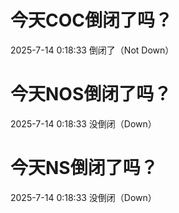 # 今天COC倒闭了吗？

2025-7-14 0:18:33 倒闭了（Not Down）

# 今天NOS倒闭了吗？

2025-7-14 0:18:33 没倒闭（Down）

# 今天NS倒闭了吗？

2025-7-14 0:18:33 没倒闭（Down）

